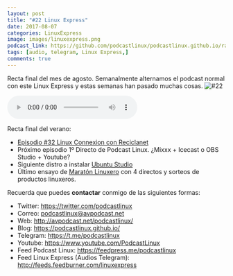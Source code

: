 ```yaml
---
layout: post
title: "#22 Linux Express"
date: 2017-08-07
categories: LinuxExpress
image: images/linuxexpress.png
podcast_link: https://github.com/podcastlinux/podcastlinux.github.io/raw/master/Linux-Express/%2322%20Podcast%20Linux%20Express.mp3
tags: [audio, telegram, Linux Express,]
comments: true
---
```


Recta final del mes de agosto. Semanalmente alternamos el podcast normal con este Linux Express y estas semanas han pasado muchas cosas. 
![#22](https://podcastlinux.github.io/images/22LinuxExpress.png)

<audio controls>
  <source src="https://github.com/podcastlinux/podcastlinux.github.io/raw/master/Linux-Express/%2322%20Podcast%20Linux%20Express.mp3" type="audio/mpeg">
</audio>

Recta final del verano:

+ [Episodio #32 Linux Connexion con Reciclanet](https://avpodcast.net/podcastlinux/reciclanet/)
+ Próximo episodio 1º Directo de Podcast Linux. ¿Mixxx + Icecast o OBS Studio + Youtube?
+ Siguiente distro a instalar [Ubuntu Studio](https://ubuntustudio.org/)
+ Último ensayo de [Maratón Linuxero](http://maratonlinuxero.github.io) con 4 directos y sorteos de productos linuxeros.


Recuerda que puedes **contactar** conmigo de las siguientes formas:

+ Twitter: <https://twitter.com/podcastlinux>
+ Correo: <podcastlinux@avpodcast.net>
+ Web: <http://avpodcast.net/podcastlinux/>
+ Blog: <https://podcastlinux.github.io/>
+ Telegram: <https://t.me/podcastlinux>
+ Youtube: <https://www.youtube.com/PodcastLinux>
+ Feed Podcast Linux: <https://feedpress.me/podcastlinux>
+ Feed Linux Express (Audios Telegram): <http://feeds.feedburner.com/linuxexpress>
